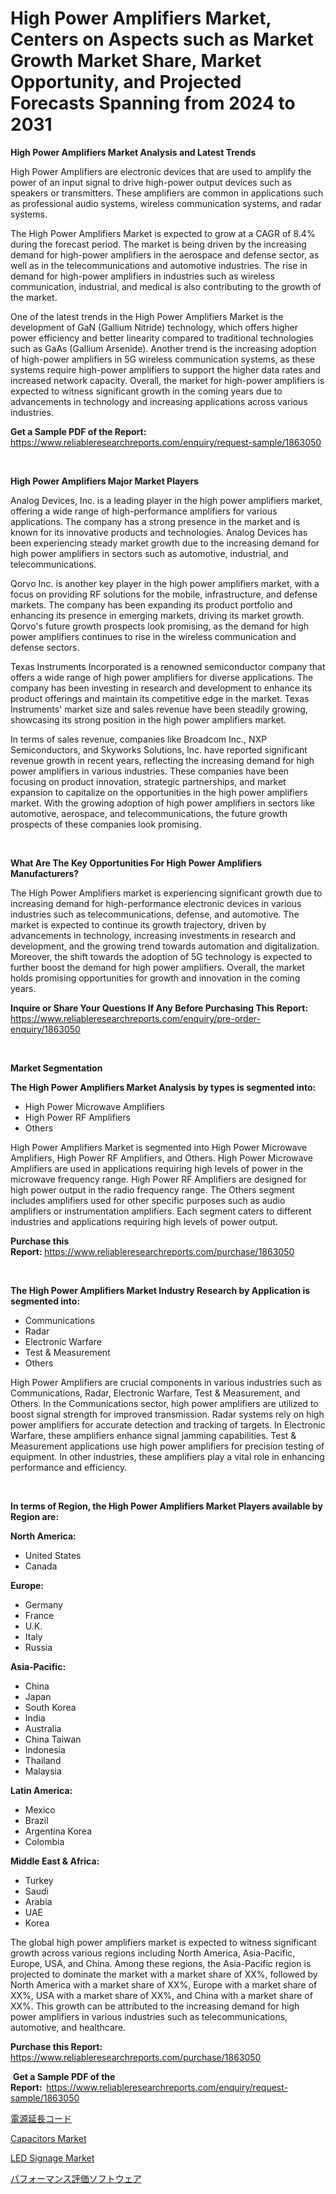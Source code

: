 <p><h1>High Power Amplifiers Market, Centers on Aspects such as Market Growth Market Share, Market Opportunity, and Projected Forecasts Spanning from 2024 to 2031</h1></p><p><strong>High Power Amplifiers Market Analysis and Latest Trends</strong></p>
<p><p>High Power Amplifiers are electronic devices that are used to amplify the power of an input signal to drive high-power output devices such as speakers or transmitters. These amplifiers are common in applications such as professional audio systems, wireless communication systems, and radar systems.</p><p>The High Power Amplifiers Market is expected to grow at a CAGR of 8.4% during the forecast period. The market is being driven by the increasing demand for high-power amplifiers in the aerospace and defense sector, as well as in the telecommunications and automotive industries. The rise in demand for high-power amplifiers in industries such as wireless communication, industrial, and medical is also contributing to the growth of the market.</p><p>One of the latest trends in the High Power Amplifiers Market is the development of GaN (Gallium Nitride) technology, which offers higher power efficiency and better linearity compared to traditional technologies such as GaAs (Gallium Arsenide). Another trend is the increasing adoption of high-power amplifiers in 5G wireless communication systems, as these systems require high-power amplifiers to support the higher data rates and increased network capacity. Overall, the market for high-power amplifiers is expected to witness significant growth in the coming years due to advancements in technology and increasing applications across various industries.</p></p>
<p><strong>Get a Sample PDF of the Report:&nbsp;</strong> <a href="https://www.reliableresearchreports.com/enquiry/request-sample/1863050">https://www.reliableresearchreports.com/enquiry/request-sample/1863050</a></p>
<p>&nbsp;</p>
<p><strong>High Power Amplifiers Major Market Players</strong></p>
<p><p>Analog Devices, Inc. is a leading player in the high power amplifiers market, offering a wide range of high-performance amplifiers for various applications. The company has a strong presence in the market and is known for its innovative products and technologies. Analog Devices has been experiencing steady market growth due to the increasing demand for high power amplifiers in sectors such as automotive, industrial, and telecommunications.</p><p>Qorvo Inc. is another key player in the high power amplifiers market, with a focus on providing RF solutions for the mobile, infrastructure, and defense markets. The company has been expanding its product portfolio and enhancing its presence in emerging markets, driving its market growth. Qorvo's future growth prospects look promising, as the demand for high power amplifiers continues to rise in the wireless communication and defense sectors.</p><p>Texas Instruments Incorporated is a renowned semiconductor company that offers a wide range of high power amplifiers for diverse applications. The company has been investing in research and development to enhance its product offerings and maintain its competitive edge in the market. Texas Instruments' market size and sales revenue have been steadily growing, showcasing its strong position in the high power amplifiers market.</p><p>In terms of sales revenue, companies like Broadcom Inc., NXP Semiconductors, and Skyworks Solutions, Inc. have reported significant revenue growth in recent years, reflecting the increasing demand for high power amplifiers in various industries. These companies have been focusing on product innovation, strategic partnerships, and market expansion to capitalize on the opportunities in the high power amplifiers market. With the growing adoption of high power amplifiers in sectors like automotive, aerospace, and telecommunications, the future growth prospects of these companies look promising.</p></p>
<p>&nbsp;</p>
<p><strong>What Are The Key Opportunities For High Power Amplifiers Manufacturers?</strong></p>
<p><p>The High Power Amplifiers market is experiencing significant growth due to increasing demand for high-performance electronic devices in various industries such as telecommunications, defense, and automotive. The market is expected to continue its growth trajectory, driven by advancements in technology, increasing investments in research and development, and the growing trend towards automation and digitalization. Moreover, the shift towards the adoption of 5G technology is expected to further boost the demand for high power amplifiers. Overall, the market holds promising opportunities for growth and innovation in the coming years.</p></p>
<p><strong>Inquire or Share Your Questions If Any Before Purchasing This Report:</strong> <a href="https://www.reliableresearchreports.com/enquiry/pre-order-enquiry/1863050">https://www.reliableresearchreports.com/enquiry/pre-order-enquiry/1863050</a></p>
<p>&nbsp;</p>
<p><strong>Market Segmentation</strong></p>
<p><strong>The High Power Amplifiers Market Analysis by types is segmented into:</strong></p>
<p><ul><li>High Power Microwave Amplifiers</li><li>High Power RF Amplifiers</li><li>Others</li></ul></p>
<p><p>High Power Amplifiers Market is segmented into High Power Microwave Amplifiers, High Power RF Amplifiers, and Others. High Power Microwave Amplifiers are used in applications requiring high levels of power in the microwave frequency range. High Power RF Amplifiers are designed for high power output in the radio frequency range. The Others segment includes amplifiers used for other specific purposes such as audio amplifiers or instrumentation amplifiers. Each segment caters to different industries and applications requiring high levels of power output.</p></p>
<p><strong>Purchase this Report:&nbsp;</strong><a href="https://www.reliableresearchreports.com/purchase/1863050">https://www.reliableresearchreports.com/purchase/1863050</a></p>
<p>&nbsp;</p>
<p><strong>The High Power Amplifiers Market Industry Research by Application is segmented into:</strong></p>
<p><ul><li>Communications</li><li>Radar</li><li>Electronic Warfare</li><li>Test & Measurement</li><li>Others</li></ul></p>
<p><p>High Power Amplifiers are crucial components in various industries such as Communications, Radar, Electronic Warfare, Test & Measurement, and Others. In the Communications sector, high power amplifiers are utilized to boost signal strength for improved transmission. Radar systems rely on high power amplifiers for accurate detection and tracking of targets. In Electronic Warfare, these amplifiers enhance signal jamming capabilities. Test & Measurement applications use high power amplifiers for precision testing of equipment. In other industries, these amplifiers play a vital role in enhancing performance and efficiency.</p></p>
<p>&nbsp;</p>
<p><strong>In terms of Region, the High Power Amplifiers Market Players available by Region are:</strong></p>
<p>
    <p> <strong> North America: </strong>
        <ul>
            <li>United States</li>
            <li>Canada</li>
        </ul>
        </p> 
    <p> <strong> Europe: </strong>
        <ul>
            <li>Germany</li>
            <li>France</li>
            <li>U.K.</li>
            <li>Italy</li>
            <li>Russia</li>
        </ul>
        </p> 
    <p> <strong> Asia-Pacific: </strong>
        <ul>
            <li>China</li>
            <li>Japan</li>
            <li>South Korea</li>
            <li>India</li>
            <li>Australia</li>
            <li>China Taiwan</li>
            <li>Indonesia</li>
            <li>Thailand</li>
            <li>Malaysia</li>
        </ul>
        </p> 
    <p> <strong> Latin America: </strong>
        <ul>
            <li>Mexico</li>
            <li>Brazil</li>
            <li>Argentina Korea</li>
            <li>Colombia</li>
        </ul>
        </p> 
    <p> <strong> Middle East & Africa: </strong>
        <ul>
            <li>Turkey</li>
            <li>Saudi</li>
            <li>Arabia</li>
            <li>UAE</li>
            <li>Korea</li>
        </ul>
    </p>
    </p>
<p><p>The global high power amplifiers market is expected to witness significant growth across various regions including North America, Asia-Pacific, Europe, USA, and China. Among these regions, the Asia-Pacific region is projected to dominate the market with a market share of XX%, followed by North America with a market share of XX%, Europe with a market share of XX%, USA with a market share of XX%, and China with a market share of XX%. This growth can be attributed to the increasing demand for high power amplifiers in various industries such as telecommunications, automotive, and healthcare.</p></p>
<p><strong>Purchase this Report: </strong><a href="https://www.reliableresearchreports.com/purchase/1863050">https://www.reliableresearchreports.com/purchase/1863050</a></p>
<p>&nbsp;<strong>Get a Sample PDF of the Report:&nbsp;&nbsp;</strong><a href="https://www.reliableresearchreports.com/enquiry/request-sample/1863050">https://www.reliableresearchreports.com/enquiry/request-sample/1863050</a></p>
<p><strong></strong></p>
<p><p><a href="https://github.com/KaydenJohns1964/Market-Research-Report-List-1/blob/main/968997410489.md">電源延長コード</a></p><p><a href="https://github.com/joannagoyvaerts/Market-Research-Report-List-2/blob/main/capacitors-market.md">Capacitors Market</a></p><p><a href="https://github.com/lubmix/Market-Research-Report-List-2/blob/main/led-signage-market.md">LED Signage Market</a></p><p><a href="https://github.com/marbadji/Market-Research-Report-List-1/blob/main/603683910488.md">パフォーマンス評価ソフトウェア</a></p></p>